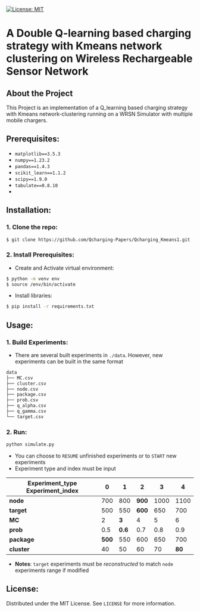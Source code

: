 [![License: MIT](https://img.shields.io/badge/License-MIT-yellow.svg)](https://opensource.org/licenses/MIT)


# A Double Q-learning based charging strategy with Kmeans network clustering on Wireless Rechargeable Sensor Network


## About the Project 

 This Project is an implementation of a Q_learning based charging strategy with Kmeans network-clustering running on a WRSN Simulator with multiple mobile chargers.


## Prerequisites:

- `matplotlib==3.5.3`
- `numpy==1.23.2`
- `pandas==1.4.3`
- `scikit_learn==1.1.2`
- `scipy==1.9.0`
- `tabulate==0.8.10`
- 


## Installation:
### 1. Clone the repo:
```bash
$ git clone https://github.com/Qcharging-Papers/Qcharging_Kmeans1.git
```
### 2. Install Prerequisites:
- Create and Activate virtual environment:
```bash
$ python -m venv env
$ source /env/bin/activate
```
- Install libraries:
```bash
$ pip install -r requirements.txt
```

## Usage:

### 1. Build Experiments:
- There are several built experiments in `./data`. However, new experiments can be built in the same format
```bash
data
├── MC.csv
├── cluster.csv
├── node.csv
├── package.csv
├── prob.csv
├── q_alpha.csv
├── q_gamma.csv
└── target.csv
```
### 2. Run:

```bash
python simulate.py
```
- You can choose to `RESUME` unfinished experiments or to `START` new experiments
- Experiment type and index must be input

| Experiment_type      Experiment_index|    0    |    1    |    2    |    3     |    4   |
|--------------------------------------|---------|---------|---------|----------|--------|
| **node**                             |   700   |   800   | __900__ |   1000   |   1100 |
| **target**                           |   500   |   550   | __600__ |   650    |   700  |
| **MC**                               |   2     | __3__   |   4     |   5      |   6    |
| **prob**                             |   0.5   | __0.6__ |   0.7   |   0.8    |   0.9  |
| **package**                          | __500__ |   550   |   600   |   650    |   700  |
| **cluster**                          |   40    |   50    |   60    |   70     | __80__ |

- __Notes__: `target` experiments must be *reconstructed* to match `node` experiments range if modified 


## License:
Distributed under the MIT License. See `LICENSE` for more information.
